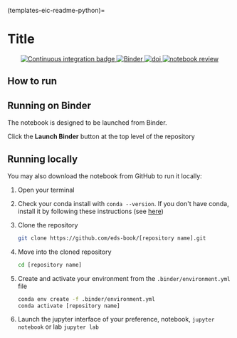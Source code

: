 (templates-eic-readme-python)=

# Title

<p align="center">
    <a href="https://github.com/eds-book/[repository name]/actions/workflows/monthly-build.yaml/badge.svg">
        <img alt="Continuous integration badge" src="https://github.com/eds-book/[repository name]/actions/workflows/monthly-build.yaml/badge.svg">
    </a>
    <a href="http://mybinder.org/v2/gh/eds-book/[repository name]/main?labpath=notebook.ipynb">
        <img alt="Binder" src="https://mybinder.org/badge_logo.svg">
    </a>
    <a href="https://doi.org/10.5281/zenodo.XXX">
        <img alt="doi" src="https://zenodo.org/badge/XXX.svg">
    </a>
    <a href="https://github.com/eds-book/[repository name]/pull/X">
        <img alt="notebook review" src="https://img.shields.io/badge/view-review-purple">
    </a>
</p>

## How to run

## Running on Binder
The notebook is designed to be launched from Binder. 

Click the **Launch Binder** button at the top level of the repository

## Running locally
You may also download the notebook from GitHub to run it locally:
1. Open your terminal

2. Check your conda install with `conda --version`. If you don't have conda, install it by following these instructions (see [here](https://docs.conda.io/en/latest/miniconda.html))

3. Clone the repository
    ```bash
    git clone https://github.com/eds-book/[repository name].git
    ```

4. Move into the cloned repository
    ```bash
    cd [repository name]
    ```

5. Create and activate your environment from the `.binder/environment.yml` file
    ```bash
    conda env create -f .binder/environment.yml
    conda activate [repository name]
    ```  

6. Launch the jupyter interface of your preference, notebook, `jupyter notebook` or lab `jupyter lab`